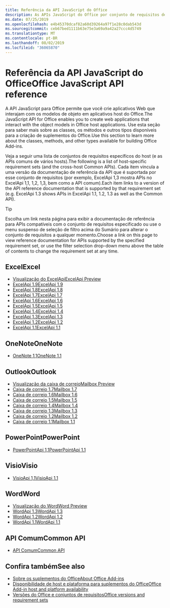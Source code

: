 ```yaml
---
title: Referência da API JavaScript do Office
description: As APIs JavaScript do Office por conjunto de requisitos de host
ms.date: 07/25/2019
ms.openlocfilehash: e4b45370dcaf82a60d39264a97f1e28c0dab543d
ms.sourcegitcommit: ceb67bed1111b63e75e3a69a9a42a27ccc4d5749
ms.translationtype: MT
ms.contentlocale: pt-BR
ms.lasthandoff: 08/02/2019
ms.locfileid: "36065870"
---
```

# <a name="office-javascript-api-reference"></a><span data-ttu-id="1e2d1-103">Referência da API JavaScript do Office</span><span class="sxs-lookup"><span data-stu-id="1e2d1-103">Office JavaScript API reference</span></span>

<span data-ttu-id="1e2d1-104">A API JavaScript para Office permite que você crie aplicativos Web que interajam com os modelos de objeto em aplicativos host do Office.</span><span class="sxs-lookup"><span data-stu-id="1e2d1-104">The JavaScript API for Office enables you to create web applications that interact with the object models in Office host applications.</span></span> <span data-ttu-id="1e2d1-105">Use esta seção para saber mais sobre as classes, os métodos e outros tipos disponíveis para a criação de suplementos do Office.</span><span class="sxs-lookup"><span data-stu-id="1e2d1-105">Use this section to learn more about the classes, methods, and other types available for building Office Add-ins.</span></span>

<span data-ttu-id="1e2d1-106">Veja a seguir uma lista de conjuntos de requisitos específicos do host (e as APIs comuns de vários hosts).</span><span class="sxs-lookup"><span data-stu-id="1e2d1-106">The following is a list of host-specific requirement sets (and the cross-host Common APIs).</span></span> <span data-ttu-id="1e2d1-107">Cada item vincula a uma versão da documentação de referência da API que é suportada por esse conjunto de requisitos (por exemplo, ExcelApi 1,3 mostra APIs no ExcelApi 1,1, 1,2, 1,3, bem como a API comum).</span><span class="sxs-lookup"><span data-stu-id="1e2d1-107">Each item links to a version of the API reference documentation that is supported by that requirement set (e.g. ExcelApi 1.3 shows APIs in ExcelApi 1.1, 1.2, 1.3 as well as the Common API).</span></span>

> [!TIP]
> <span data-ttu-id="1e2d1-108">Escolha um link nesta página para exibir a documentação de referência para APIs compatíveis com o conjunto de requisitos especificado ou use o menu suspenso de seleção de filtro acima do Sumário para alterar o conjunto de requisitos a qualquer momento.</span><span class="sxs-lookup"><span data-stu-id="1e2d1-108">Choose a link on this page to view reference documentation for APIs supported by the specified requirement set, or use the filter selection drop-down menu above the table of contents to change the requirement set at any time.</span></span>

## <a name="excel"></a><span data-ttu-id="1e2d1-109">Excel</span><span class="sxs-lookup"><span data-stu-id="1e2d1-109">Excel</span></span>

- [<span data-ttu-id="1e2d1-110">Visualização do ExcelApi</span><span class="sxs-lookup"><span data-stu-id="1e2d1-110">ExcelApi Preview</span></span>](/javascript/api/excel?view=excel-js-preview)
- [<span data-ttu-id="1e2d1-111">ExcelApi 1.9</span><span class="sxs-lookup"><span data-stu-id="1e2d1-111">ExcelApi 1.9</span></span>](/javascript/api/excel?view=excel-js-1.9)
- [<span data-ttu-id="1e2d1-112">ExcelApi 1.8</span><span class="sxs-lookup"><span data-stu-id="1e2d1-112">ExcelApi 1.8</span></span>](/javascript/api/excel?view=excel-js-1.8)
- [<span data-ttu-id="1e2d1-113">ExcelApi 1.7</span><span class="sxs-lookup"><span data-stu-id="1e2d1-113">ExcelApi 1.7</span></span>](/javascript/api/excel?view=excel-js-1.7)
- [<span data-ttu-id="1e2d1-114">ExcelApi 1.6</span><span class="sxs-lookup"><span data-stu-id="1e2d1-114">ExcelApi 1.6</span></span>](/javascript/api/excel?view=excel-js-1.6)
- [<span data-ttu-id="1e2d1-115">ExcelApi 1.5</span><span class="sxs-lookup"><span data-stu-id="1e2d1-115">ExcelApi 1.5</span></span>](/javascript/api/excel?view=excel-js-1.5)
- [<span data-ttu-id="1e2d1-116">ExcelApi 1.4</span><span class="sxs-lookup"><span data-stu-id="1e2d1-116">ExcelApi 1.4</span></span>](/javascript/api/excel?view=excel-js-1.4)
- [<span data-ttu-id="1e2d1-117">ExcelApi 1.3</span><span class="sxs-lookup"><span data-stu-id="1e2d1-117">ExcelApi 1.3</span></span>](/javascript/api/excel?view=excel-js-1.3)
- [<span data-ttu-id="1e2d1-118">ExcelApi 1.2</span><span class="sxs-lookup"><span data-stu-id="1e2d1-118">ExcelApi 1.2</span></span>](/javascript/api/excel?view=excel-js-1.2)
- [<span data-ttu-id="1e2d1-119">ExcelApi 1.1</span><span class="sxs-lookup"><span data-stu-id="1e2d1-119">ExcelApi 1.1</span></span>](/javascript/api/excel?view=excel-js-1.1)

## <a name="onenote"></a><span data-ttu-id="1e2d1-120">OneNote</span><span class="sxs-lookup"><span data-stu-id="1e2d1-120">OneNote</span></span>

- [<span data-ttu-id="1e2d1-121">OneNote 1,1</span><span class="sxs-lookup"><span data-stu-id="1e2d1-121">OneNote 1.1</span></span>](/javascript/api/onenote?view=onenote-js-1.1)

## <a name="outlook"></a><span data-ttu-id="1e2d1-122">Outlook</span><span class="sxs-lookup"><span data-stu-id="1e2d1-122">Outlook</span></span>

- [<span data-ttu-id="1e2d1-123">Visualização da caixa de correio</span><span class="sxs-lookup"><span data-stu-id="1e2d1-123">Mailbox Preview</span></span>](/javascript/api/outlook?view=outlook-js-preview)
- [<span data-ttu-id="1e2d1-124">Caixa de correio 1.7</span><span class="sxs-lookup"><span data-stu-id="1e2d1-124">Mailbox 1.7</span></span>](/javascript/api/outlook?view=outlook-js-1.7)
- [<span data-ttu-id="1e2d1-125">Caixa de correio 1.6</span><span class="sxs-lookup"><span data-stu-id="1e2d1-125">Mailbox 1.6</span></span>](/javascript/api/outlook?view=outlook-js-1.6)
- [<span data-ttu-id="1e2d1-126">Caixa de correio 1.5</span><span class="sxs-lookup"><span data-stu-id="1e2d1-126">Mailbox 1.5</span></span>](/javascript/api/outlook?view=outlook-js-1.5)
- [<span data-ttu-id="1e2d1-127"> Caixa de correio 1.4</span><span class="sxs-lookup"><span data-stu-id="1e2d1-127">Mailbox 1.4</span></span>](/javascript/api/outlook?view=outlook-js-1.4)
- [<span data-ttu-id="1e2d1-128"> Caixa de correio 1.3</span><span class="sxs-lookup"><span data-stu-id="1e2d1-128">Mailbox 1.3</span></span>](/javascript/api/outlook?view=outlook-js-1.3)
- [<span data-ttu-id="1e2d1-129">Caixa de correio 1.2</span><span class="sxs-lookup"><span data-stu-id="1e2d1-129">Mailbox 1.2</span></span>](/javascript/api/outlook?view=outlook-js-1.2)
- [<span data-ttu-id="1e2d1-130"> Caixa de correio 1.1</span><span class="sxs-lookup"><span data-stu-id="1e2d1-130">Mailbox 1.1</span></span>](/javascript/api/outlook?view=outlook-js-1.1)

## <a name="powerpoint"></a><span data-ttu-id="1e2d1-131">PowerPoint</span><span class="sxs-lookup"><span data-stu-id="1e2d1-131">PowerPoint</span></span>

- [<span data-ttu-id="1e2d1-132">PowerPointApi 1,1</span><span class="sxs-lookup"><span data-stu-id="1e2d1-132">PowerPointApi 1.1</span></span>](/javascript/api/powerpoint?view=powerpoint-js-1.1)

## <a name="visio"></a><span data-ttu-id="1e2d1-133">Visio</span><span class="sxs-lookup"><span data-stu-id="1e2d1-133">Visio</span></span>

- [<span data-ttu-id="1e2d1-134">VisioApi 1,1</span><span class="sxs-lookup"><span data-stu-id="1e2d1-134">VisioApi 1.1</span></span>](/javascript/api/visio?view=visio-js-1.1)

## <a name="word"></a><span data-ttu-id="1e2d1-135">Word</span><span class="sxs-lookup"><span data-stu-id="1e2d1-135">Word</span></span>

- [<span data-ttu-id="1e2d1-136">Visualização do Word</span><span class="sxs-lookup"><span data-stu-id="1e2d1-136">Word Preview</span></span>](/javascript/api/word?view=word-js-preview)
- [<span data-ttu-id="1e2d1-137">WordApi 1.3</span><span class="sxs-lookup"><span data-stu-id="1e2d1-137">WordApi 1.3</span></span>](/javascript/api/word?view=word-js-1.3)
- [<span data-ttu-id="1e2d1-138">WordApi 1.2</span><span class="sxs-lookup"><span data-stu-id="1e2d1-138">WordApi 1.2</span></span>](/javascript/api/word?view=word-js-1.2)
- [<span data-ttu-id="1e2d1-139">WordApi 1.1</span><span class="sxs-lookup"><span data-stu-id="1e2d1-139">WordApi 1.1</span></span>](/javascript/api/word?view=word-js-1.1)

## <a name="common-api"></a><span data-ttu-id="1e2d1-140">API Comum</span><span class="sxs-lookup"><span data-stu-id="1e2d1-140">Common API</span></span>

- [<span data-ttu-id="1e2d1-141">API Comum</span><span class="sxs-lookup"><span data-stu-id="1e2d1-141">Common API</span></span>](/javascript/api/office?view=common-js)

## <a name="see-also"></a><span data-ttu-id="1e2d1-142">Confira também</span><span class="sxs-lookup"><span data-stu-id="1e2d1-142">See also</span></span>

- [<span data-ttu-id="1e2d1-143">Sobre os suplementos do Office</span><span class="sxs-lookup"><span data-stu-id="1e2d1-143">About Office Add-ins</span></span>](/office/dev/add-ins/overview)
- [<span data-ttu-id="1e2d1-144">Disponibilidade de host e plataforma para suplementos do Office</span><span class="sxs-lookup"><span data-stu-id="1e2d1-144">Office Add-in host and platform availability</span></span>](/office/dev/add-ins/overview/office-add-in-availability)
- [<span data-ttu-id="1e2d1-145">Versões do Office e conjuntos de requisitos</span><span class="sxs-lookup"><span data-stu-id="1e2d1-145">Office versions and requirement sets</span></span>](/office/dev/add-ins/develop/office-versions-and-requirement-sets)
